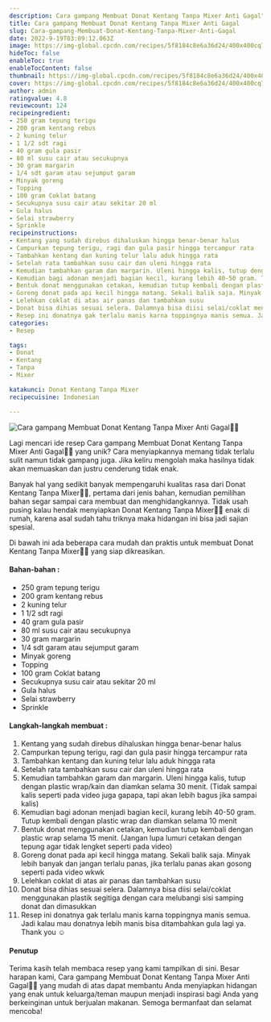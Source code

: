 ```yaml
---
description: Cara gampang Membuat Donat Kentang Tanpa Mixer Anti Gagal"
title: Cara gampang Membuat Donat Kentang Tanpa Mixer Anti Gagal
slug: Cara-gampang-Membuat-Donat-Kentang-Tanpa-Mixer-Anti-Gagal
date: 2022-9-19T03:09:12.063Z
image: https://img-global.cpcdn.com/recipes/5f8184c8e6a36d24/400x400cq70/photo.jpg
hideToc: false
enableToc: true
enableTocContent: false
thumbnail: https://img-global.cpcdn.com/recipes/5f8184c8e6a36d24/400x400cq70/photo.jpg
cover: https://img-global.cpcdn.com/recipes/5f8184c8e6a36d24/400x400cq70/photo.jpg
author: admin
ratingvalue: 4.8
reviewcount: 124
recipeingredient:
- 250 gram tepung terigu
- 200 gram kentang rebus
- 2 kuning telur
- 1 1/2 sdt ragi
- 40 gram gula pasir
- 80 ml susu cair atau secukupnya
- 30 gram margarin
- 1/4 sdt garam atau sejumput garam
- Minyak goreng
- Topping
- 100 gram Coklat batang
- Secukupnya susu cair atau sekitar 20 ml
- Gula halus
- Selai strawberry
- Sprinkle
recipeinstructions:
- Kentang yang sudah direbus dihaluskan hingga benar-benar halus
- Campurkan tepung terigu, ragi dan gula pasir hingga tercampur rata
- Tambahkan kentang dan kuning telur lalu aduk hingga rata
- Setelah rata tambahkan susu cair dan uleni hingga rata
- Kemudian tambahkan garam dan margarin. Uleni hingga kalis, tutup dengan plastic wrap/kain dan diamkan selama 30 menit. (Tidak sampai kalis seperti pada video juga gapapa, tapi akan lebih bagus jika sampai kalis)
- Kemudian bagi adonan menjadi bagian kecil, kurang lebih 40-50 gram. Tutup kembali dengan plastic wrap dan diamkan selama 10 menit
- Bentuk donat menggunakan cetakan, kemudian tutup kembali dengan plastic wrap selama 15 menit. (Jangan lupa lumuri cetakan dengan tepung agar tidak lengket seperti pada video)
- Goreng donat pada api kecil hingga matang. Sekali balik saja. Minyak lebih banyak dan jangan terlalu panas, jika terlalu panas akan gosong seperti pada video wkwk
- Lelehkan coklat di atas air panas dan tambahkan susu
- Donat bisa dihias sesuai selera. Dalamnya bisa diisi selai/coklat menggunakan plastik segitiga dengan cara melubangi sisi samping donat dan dimasukkan
- Resep ini donatnya gak terlalu manis karna toppingnya manis semua. Jadi kalau mau donatnya lebih manis bisa ditambahkan gula lagi ya. Thank you ☺️
categories:
- Resep

tags:
- Donat
- Kentang
- Tanpa
- Mixer

katakunci: Donat Kentang Tanpa Mixer
recipecuisine: Indonesian

---
```


![Cara gampang Membuat Donat Kentang Tanpa Mixer Anti Gagal👩‍🍳](https://img-global.cpcdn.com/recipes/5f8184c8e6a36d24/400x400cq70/photo.jpg)

Lagi mencari ide resep Cara gampang Membuat Donat Kentang Tanpa Mixer Anti Gagal👩‍🍳 yang unik? Cara menyiapkannya memang tidak terlalu sulit namun tidak gampang juga. Jika keliru mengolah maka hasilnya tidak akan memuaskan dan justru cenderung tidak enak.

Banyak hal yang sedikit banyak mempengaruhi kualitas rasa dari Donat Kentang Tanpa Mixer👩‍🍳, pertama dari jenis bahan, kemudian pemilihan bahan segar sampai cara membuat dan menghidangkannya. Tidak usah pusing kalau hendak menyiapkan Donat Kentang Tanpa Mixer👩‍🍳 enak di rumah, karena asal sudah tahu triknya maka hidangan ini bisa jadi sajian spesial.

Di bawah ini ada beberapa cara mudah dan praktis untuk membuat Donat Kentang Tanpa Mixer👩‍🍳 yang siap dikreasikan.

<!--inarticleads1-->

#### Bahan-bahan :

- 250 gram tepung terigu
- 200 gram kentang rebus
- 2 kuning telur
- 1 1/2 sdt ragi
- 40 gram gula pasir
- 80 ml susu cair atau secukupnya
- 30 gram margarin
- 1/4 sdt garam atau sejumput garam
- Minyak goreng
- Topping
- 100 gram Coklat batang
- Secukupnya susu cair atau sekitar 20 ml
- Gula halus
- Selai strawberry
- Sprinkle

<!--inarticleads2-->

#### Langkah-langkah membuat :

1. Kentang yang sudah direbus dihaluskan hingga benar-benar halus
1. Campurkan tepung terigu, ragi dan gula pasir hingga tercampur rata
1. Tambahkan kentang dan kuning telur lalu aduk hingga rata
1. Setelah rata tambahkan susu cair dan uleni hingga rata
1. Kemudian tambahkan garam dan margarin. Uleni hingga kalis, tutup dengan plastic wrap/kain dan diamkan selama 30 menit. (Tidak sampai kalis seperti pada video juga gapapa, tapi akan lebih bagus jika sampai kalis)
1. Kemudian bagi adonan menjadi bagian kecil, kurang lebih 40-50 gram. Tutup kembali dengan plastic wrap dan diamkan selama 10 menit
1. Bentuk donat menggunakan cetakan, kemudian tutup kembali dengan plastic wrap selama 15 menit. (Jangan lupa lumuri cetakan dengan tepung agar tidak lengket seperti pada video)
1. Goreng donat pada api kecil hingga matang. Sekali balik saja. Minyak lebih banyak dan jangan terlalu panas, jika terlalu panas akan gosong seperti pada video wkwk
1. Lelehkan coklat di atas air panas dan tambahkan susu
1. Donat bisa dihias sesuai selera. Dalamnya bisa diisi selai/coklat menggunakan plastik segitiga dengan cara melubangi sisi samping donat dan dimasukkan
1. Resep ini donatnya gak terlalu manis karna toppingnya manis semua. Jadi kalau mau donatnya lebih manis bisa ditambahkan gula lagi ya. Thank you ☺️

#### Penutup

Terima kasih telah membaca resep yang kami tampilkan di sini. Besar harapan kami, Cara gampang Membuat Donat Kentang Tanpa Mixer Anti Gagal👩‍🍳 yang mudah di atas dapat membantu Anda menyiapkan hidangan yang enak untuk keluarga/teman maupun menjadi inspirasi bagi Anda yang berkeinginan untuk berjualan makanan. Semoga bermanfaat dan selamat mencoba!